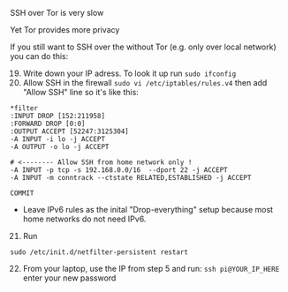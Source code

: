 SSH over Tor is very slow

Yet Tor provides more privacy

If you still want to SSH over the without Tor (e.g. only over local network) you can do this:



19. Write down your IP adress. To look it up run `sudo ifconfig`
20. Allow SSH in the firewall `sudo vi /etc/iptables/rules.v4` then add "Allow SSH" line so it's like this:
```
*filter
:INPUT DROP [152:211958]
:FORWARD DROP [0:0]
:OUTPUT ACCEPT [52247:3125304]
-A INPUT -i lo -j ACCEPT
-A OUTPUT -o lo -j ACCEPT

# <-------- Allow SSH from home network only !
-A INPUT -p tcp -s 192.168.0.0/16  --dport 22 -j ACCEPT
-A INPUT -m conntrack --ctstate RELATED,ESTABLISHED -j ACCEPT

COMMIT
``` 
* Leave IPv6 rules as the inital "Drop-everything" setup because most home networks do not need IPv6.

21. Run 
```
sudo /etc/init.d/netfilter-persistent restart
```
22. From your laptop, use the IP from step 5 and run: `ssh pi@YOUR_IP_HERE` enter your new password

